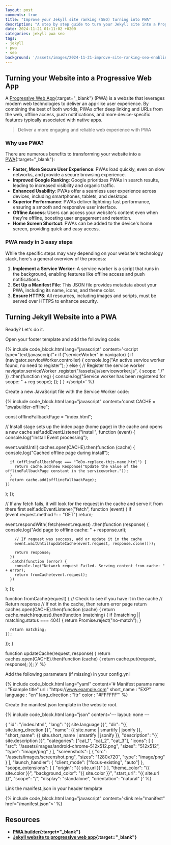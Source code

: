 ```yaml
---
layout: post
comments: true
title: "Improve your Jekyll site ranking (SEO) turning into PWA"
description: "A step by step guide to turn your Jekyll site into a Progressive Web Application"
date: 2024-11-21 01:11:02 +0200
categories: jekyll pwa seo
tags:
- jekyll
- pwa
- seo
background: '/assets/images/2024-11-21-improve-site-ranking-seo-enabling-pwa-on-jekyll.webp'
---
```


## Turning your Website into a Progressive Web App ##

A [Progressive Web App](https://en.wikipedia.org/wiki/Progressive_web_app){:target="_blank"} (PWA) is a website that leverages modern web technologies to deliver an app-like user experience. By combining the best of both worlds, PWAs offer deep linking and URLs from the web, offline access, push notifications, and more device-specific features typically associated with native apps.

> Deliver a more engaging and reliable web experience with PWA

### Why use PWA? ###

There are numerous benefits to transforming your website into a [PWA](https://en.wikipedia.org/wiki/Progressive_web_app){:target="_blank"}:

- **Faster, More Secure User Experience**: PWAs load quickly, even on slow networks, and provide a secure browsing experience.
- **Improved Google Ranking**: Google prioritizes PWAs in search results, leading to increased visibility and organic traffic.
- **Enhanced Usability**: PWAs offer a seamless user experience across devices, including smartphones, tablets, and desktops.
- **Superior Performance**: PWAs deliver lightning-fast performance, ensuring a smooth and responsive user interface.
- **Offline Access**: Users can access your website's content even when they're offline, boosting user engagement and retention.
- **Home Screen Shortcut**: PWAs can be added to the device's home screen, providing quick and easy access.

### PWA ready in 3 easy steps ###

While the specific steps may vary depending on your website's technology stack, here's a general overview of the process:

1. **Implement a Service Worker**: A service worker is a script that runs in the background, enabling features like offline access and push notifications.
2. **Set Up a Manifest File**: This JSON file provides metadata about your PWA, including its name, icons, and theme color.
3. **Ensure HTTPS**: All resources, including images and scripts, must be served over HTTPS to enhance security.

## Turning Jekyll Website into a PWA ##

Ready? Let's do it.

Open your footer template and add the following code:

{% include code_block.html lang="javascript" content='&lt;script type="text/javasccript"&gt;
if ("serviceWorker" in navigator) {
  if (navigator.serviceWorker.controller) {
    console.log("An active service worker found, no need to register");
  } else {
    // Register the service worker
    navigator.serviceWorker
    .register("/assets/js/serviceworker.js", {
      scope: "./"
    })
    .then(function (reg) {
      console.log("Service worker has been registered for scope: " + reg.scope);
    });
  }
}
&lt;/script&gt;' %}

Create a new JavaScript file with the Service Worker code:

{% include code_block.html lang="javascript" content='const CACHE = "pwabuilder-offline";

const offlineFallbackPage = "index.html";

// Install stage sets up the index page (home page) in the cache and opens a new cache
self.addEventListener("install", function (event) {
  console.log("Install Event processing");

  event.waitUntil(
    caches.open(CACHE).then(function (cache) {
      console.log("Cached offline page during install");

      if (offlineFallbackPage === "ToDo-replace-this-name.html") {
        return cache.add(new Response("Update the value of the offlineFallbackPage constant in the serviceworker."));
      }
      return cache.add(offlineFallbackPage);
    })
  );
});

// If any fetch fails, it will look for the request in the cache and serve it from there first
self.addEventListener("fetch", function (event) {
  if (event.request.method !== "GET") return;

  event.respondWith(
    fetch(event.request)
      .then(function (response) {
        console.log("Add page to offline cache: " + response.url);

        // If request was success, add or update it in the cache
        event.waitUntil(updateCache(event.request, response.clone()));

        return response;
      })
      .catch(function (error) {
        console.log("Network request Failed. Serving content from cache: " + error);
        return fromCache(event.request);
      })
  );
});

function fromCache(request) {
  // Check to see if you have it in the cache
  // Return response
  // If not in the cache, then return error page
  return caches.open(CACHE).then(function (cache) {
    return cache.match(request).then(function (matching) {
      if (!matching || matching.status === 404) {
        return Promise.reject("no-match");
      }

      return matching;
    });
  });
}

function updateCache(request, response) {
  return caches.open(CACHE).then(function (cache) {
    return cache.put(request, response);
  });
}' %}

Add the following parameters (if missing) in your config.ynl

{% include code_block.html lang="yaml" content='# Manifest params
name                    : "Example title"
url                     : "https:&#47;&#47;www.example.com"
short_name              : "EXP"
language                : "en"
lang_direction          : "ltr"
color                   : "#FFFFFF"' %}

Create the manifest.json template in the website root.

{% include code_block.html lang="json" content='&dash;&dash;&dash;
layout: none
&dash;&dash;&dash;

{
  "id": "/index.html",
  "lang": "&#123;&#123; site.language &#125;&#125;",
  "dir": "&#123;&#123; site.lang_direction &#125;&#125;",
  "name": &#123;&#123; site.name | smartify | jsonify &#125;&#125;,
  "short_name": &#123;&#123; site.short_name | smartify | jsonify &#125;&#125;,
  "description": "&#123;&#123; site.description &#125;&#125;",
  "categories": ["cat_1", "cat_2", "cat_3"],
  "icons": [
    {
      "src": "\/assets\/images\/android-chrome-512x512.png",
      "sizes": "512x512",
      "type": "image\/png"
    }
  ],
  "screenshots": [
    {
      "src": "\/assets\/images\/screenshot.png",
      "sizes": "1280x720",
      "type": "image\/png"
    }
  ],
  "launch_handler": {
    "client_mode": ["focus-existing", "auto"]
  },
  "scope_extensions": [
    {
      "origin": "&#123;&#123; site.url &#125;&#125;"
    }
  ],
  "theme_color": "&#123;&#123; site.color &#125;&#125;",
  "background_color": "&#123;&#123; site.color &#125;&#125;",
  "start_url": "&#123;&#123; site.url &#125;&#125;",
  "scope": "/",
  "display": "standalone",
  "orientation": "natural"
}' %}

Link the manifest.json in your header template

{% include code_block.html lang="javascript" content='&lt;link rel="manifest" href="/manifest.json"&gt;' %}

## Resources ###

- **[PWA builder](https://www.pwabuilder.com/){:target="_blank"}**
- **[Jekyll website to progressive web app](https://svrooij.io/2022/01/29/jekyll-pwa/){:target="_blank"}**
